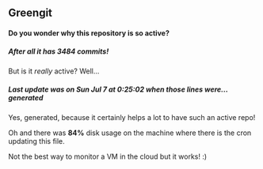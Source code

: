 ## Greengit

#### Do you wonder why this repository is so active?

##### After all it has 3484 commits!

But is it *really* active? Well...

##### Last update was on Sun Jul 7 at 0:25:02 when those lines were... generated

Yes, generated, because it certainly helps a lot to have such an active repo!

Oh and there was **84%** disk usage on the machine
where there is the cron updating this file.

Not the best way to monitor a VM in the cloud but it works! :)
